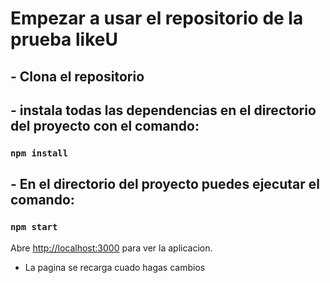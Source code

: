 # Empezar a usar el repositorio de la prueba likeU

## - Clona el repositorio

## - instala todas las dependencias en el directorio del proyecto con el comando:

### `npm install`

## - En el directorio del proyecto puedes ejecutar el comando:

### `npm start`

Abre [http://localhost:3000](http://localhost:3000) para ver la aplicacion.

- La pagina se recarga cuado hagas cambios
